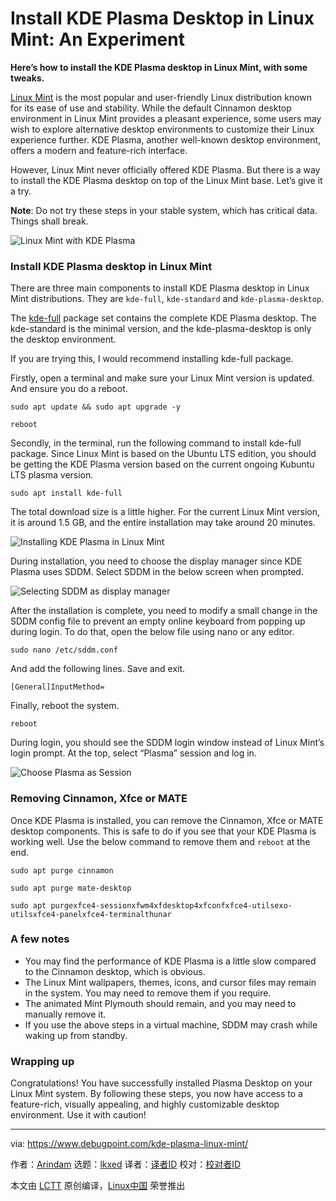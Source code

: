 [#]: subject: "Install KDE Plasma Desktop in Linux Mint: An Experiment"
[#]: via: "https://www.debugpoint.com/kde-plasma-linux-mint/"
[#]: author: "Arindam https://www.debugpoint.com/author/admin1/"
[#]: collector: "lkxed"
[#]: translator: " "
[#]: reviewer: " "
[#]: publisher: " "
[#]: url: " "

Install KDE Plasma Desktop in Linux Mint: An Experiment
======

**Here’s how to install the KDE Plasma desktop in Linux Mint, with some tweaks.**

[Linux Mint][1] is the most popular and user-friendly Linux distribution known for its ease of use and stability. While the default Cinnamon desktop environment in Linux Mint provides a pleasant experience, some users may wish to explore alternative desktop environments to customize their Linux experience further. KDE Plasma, another well-known desktop environment, offers a modern and feature-rich interface.

However, Linux Mint never officially offered KDE Plasma. But there is a way to install the KDE Plasma desktop on top of the Linux Mint base. Let’s give it a try.

**Note**: Do not try these steps in your stable system, which has critical data. Things shall break.

![Linux Mint with KDE Plasma][2]

### Install KDE Plasma desktop in Linux Mint

There are three main components to install KDE Plasma desktop in Linux Mint distributions. They are `kde-full`, `kde-standard` and `kde-plasma-desktop`.

The [kde-full][3] package set contains the complete KDE Plasma desktop. The kde-standard is the minimal version, and the kde-plasma-desktop is only the desktop environment.

If you are trying this, I would recommend installing kde-full package.

Firstly, open a terminal and make sure your Linux Mint version is updated. And ensure you do a reboot.

```
sudo apt update && sudo apt upgrade -y
```

```
reboot
```

Secondly, in the terminal, run the following command to install kde-full package. Since Linux Mint is based on the Ubuntu LTS edition, you should be getting the KDE Plasma version based on the current ongoing Kubuntu LTS plasma version.

```
sudo apt install kde-full
```

The total download size is a little higher. For the current Linux Mint version, it is around 1.5 GB, and the entire installation may take around 20 minutes.

![Installing KDE Plasma in Linux Mint][4]

During installation, you need to choose the display manager since KDE Plasma uses SDDM. Select SDDM in the below screen when prompted.

![Selecting SDDM as display manager][5]

After the installation is complete, you need to modify a small change in the SDDM config file to prevent an empty online keyboard from popping up during login. To do that, open the below file using nano or any editor.

```
sudo nano /etc/sddm.conf
```

And add the following lines. Save and exit.

```
[General]InputMethod=
```

Finally, reboot the system.

```
reboot
```

During login, you should see the SDDM login window instead of Linux Mint’s login prompt. At the top, select “Plasma” session and log in.

![Choose Plasma as Session][6]

### Removing Cinnamon, Xfce or MATE

Once KDE Plasma is installed, you can remove the Cinnamon, Xfce or MATE desktop components. This is safe to do if you see that your KDE Plasma is working well. Use the below command to remove them and `reboot` at the end.

```
sudo apt purge cinnamon
```

```
sudo apt purge mate-desktop
```

```
sudo apt purgexfce4-sessionxfwm4xfdesktop4xfconfxfce4-utilsexo-utilsxfce4-panelxfce4-terminalthunar
```

### A few notes

- You may find the performance of KDE Plasma is a little slow compared to the Cinnamon desktop, which is obvious.
- The Linux Mint wallpapers, themes, icons, and cursor files may remain in the system. You may need to remove them if you require.
- The animated Mint Plymouth should remain, and you may need to manually remove it.
- If you use the above steps in a virtual machine, SDDM may crash while waking up from standby.

### Wrapping up

Congratulations! You have successfully installed Plasma Desktop on your Linux Mint system. By following these steps, you now have access to a feature-rich, visually appealing, and highly customizable desktop environment. Use it with caution!

--------------------------------------------------------------------------------

via: https://www.debugpoint.com/kde-plasma-linux-mint/

作者：[Arindam][a]
选题：[lkxed][b]
译者：[译者ID](https://github.com/译者ID)
校对：[校对者ID](https://github.com/校对者ID)

本文由 [LCTT](https://github.com/LCTT/TranslateProject) 原创编译，[Linux中国](https://linux.cn/) 荣誉推出

[a]: https://www.debugpoint.com/author/admin1/
[b]: https://github.com/lkxed/
[1]: https://www.debugpoint.com/linux-mint
[2]: https://www.debugpoint.com/wp-content/uploads/2023/07/Linux-Mint-with-KDE-Plasma.jpg
[3]: https://packages.ubuntu.com/kinetic/kde-full
[4]: https://www.debugpoint.com/wp-content/uploads/2023/07/Installing-KDE-Plasma-in-Linux-Mint.jpg
[5]: https://www.debugpoint.com/wp-content/uploads/2023/07/Selecting-SDDM-as-display-manager.jpg
[6]: https://www.debugpoint.com/wp-content/uploads/2023/07/Choose-Plasma-as-Session.jpg